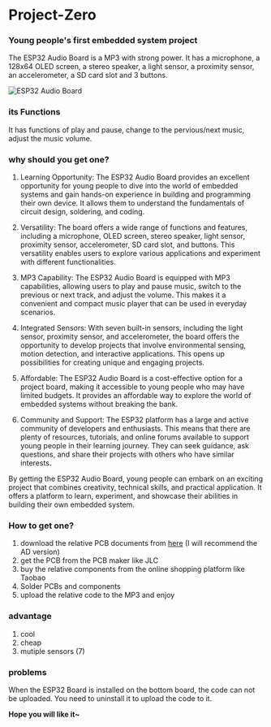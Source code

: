 # Project-Zero

### Young people's first embedded system project

The ESP32 Audio Board is a MP3 with strong power. It has a microphone, a 128x64 OLED screen, a stereo speaker, a light sensor, a proximity sensor, an accelerometer, a SD card slot and 3 buttons. 

![ESP32 Audio Board](images/images/ESP32_Audio_Board.JPG "图片title")

### its Functions

It has functions of play and pause, change to the pervious/next music, adjust the music volume. 

### why should you get one?

1. Learning Opportunity: The ESP32 Audio Board provides an excellent opportunity for young people to dive into the world of embedded systems and gain hands-on experience in building and programming their own device. It allows them to understand the fundamentals of circuit design, soldering, and coding.

2. Versatility: The board offers a wide range of functions and features, including a microphone, OLED screen, stereo speaker, light sensor, proximity sensor, accelerometer, SD card slot, and buttons. This versatility enables users to explore various applications and experiment with different functionalities.

3. MP3 Capability: The ESP32 Audio Board is equipped with MP3 capabilities, allowing users to play and pause music, switch to the previous or next track, and adjust the volume. This makes it a convenient and compact music player that can be used in everyday scenarios.

4. Integrated Sensors: With seven built-in sensors, including the light sensor, proximity sensor, and accelerometer, the board offers the opportunity to develop projects that involve environmental sensing, motion detection, and interactive applications. This opens up possibilities for creating unique and engaging projects.

5. Affordable: The ESP32 Audio Board is a cost-effective option for a project board, making it accessible to young people who may have limited budgets. It provides an affordable way to explore the world of embedded systems without breaking the bank.

6. Community and Support: The ESP32 platform has a large and active community of developers and enthusiasts. This means that there are plenty of resources, tutorials, and online forums available to support young people in their learning journey. They can seek guidance, ask questions, and share their projects with others who have similar interests.

By getting the ESP32 Audio Board, young people can embark on an exciting project that combines creativity, technical skills, and practical application. It offers a platform to learn, experiment, and showcase their abilities in building their own embedded system.

### How to get one?

1. download the relative PCB documents from [here](https://github.com/wjc74751/Project-Zero/tree/main/PCB) (I will recommend the AD version)
2. get the PCB from the PCB maker like JLC
3. buy the relative components from the online shopping platform like Taobao
4. Solder PCBs and components
5. upload the relative code to the MP3 and enjoy

### advantage

1. cool
2. cheap
3. mutiple sensors (7)

### problems

When the ESP32 Board is installed on the bottom board, the code can not be uploaded. You need to uninstall it to upload the code to it.

**Hope you will like it~**
